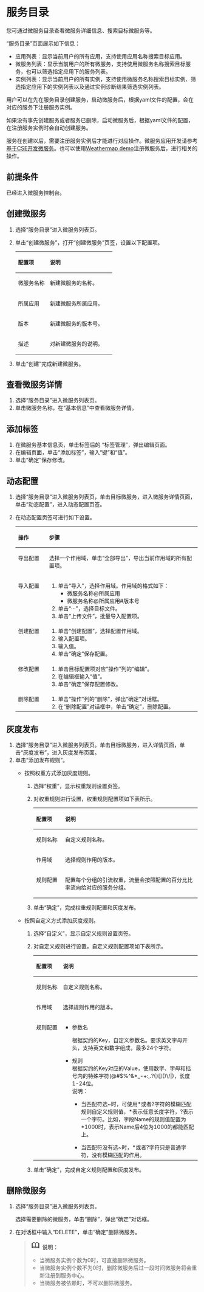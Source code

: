 # 服务目录<a name="ZH-CN_TOPIC_0057123200"></a>

您可通过微服务目录查看微服务详细信息、搜索目标微服务等。

“服务目录”页面展示如下信息：

-   应用列表：显示当前用户的所有应用，支持使用应用名称搜索目标应用。
-   微服务列表：显示当前用户的所有微服务，支持使用微服务名称搜索目标服务，也可以筛选指定应用下的服务列表。
-   实例列表：显示当前用户的所有实例，支持使用微服务名称搜索目标实例、筛选指定应用下的实例列表以及通过实例诊断结果筛选实例列表。

用户可以在先在服务目录创建服务，启动微服务后，根据yaml文件的配置，会在对应的服务下注册服务实例。

如果没有事先创建服务或者服务已删除，启动微服务后，根据yaml文件的配置，在注册服务实例时会自动创建服务。

服务在创建以后，需要注册服务实例后才能进行对应操作。微服务应用开发请参考[基于CSE开发微服务](https://support.huaweicloud.com/qs-cse/cse_qs_0012.html)。也可以使用[Weathermap demo](https://support.huaweicloud.com/qs-cse/cse_qs_0001.html)注册微服务后，进行相关的操作。

## 前提条件<a name="section796365392310"></a>

已经进入微服务控制台。

## 创建微服务<a name="section1983216250401"></a>

1.  选择“服务目录”进入微服务列表页。
2.  单击“创建微服务”，打开“创建微服务”页签，设置以下配置项。

    <a name="table10144422154416"></a>
    <table><thead align="left"><tr id="row014512222446"><th class="cellrowborder" valign="top" width="32.89%" id="mcps1.1.3.1.1"><p id="p214512274419"><a name="p214512274419"></a><a name="p214512274419"></a>配置项</p>
    </th>
    <th class="cellrowborder" valign="top" width="67.11%" id="mcps1.1.3.1.2"><p id="p131451622114413"><a name="p131451622114413"></a><a name="p131451622114413"></a>说明</p>
    </th>
    </tr>
    </thead>
    <tbody><tr id="row1214592264415"><td class="cellrowborder" valign="top" width="32.89%" headers="mcps1.1.3.1.1 "><p id="p4145122274418"><a name="p4145122274418"></a><a name="p4145122274418"></a><span id="text450184815244"><a name="text450184815244"></a><a name="text450184815244"></a>微服务名称</span></p>
    </td>
    <td class="cellrowborder" valign="top" width="67.11%" headers="mcps1.1.3.1.2 "><p id="p151451922154411"><a name="p151451922154411"></a><a name="p151451922154411"></a>新建微服务的名称。</p>
    </td>
    </tr>
    <tr id="row13145162254419"><td class="cellrowborder" valign="top" width="32.89%" headers="mcps1.1.3.1.1 "><p id="p3145182219449"><a name="p3145182219449"></a><a name="p3145182219449"></a><span id="text1270516599250"><a name="text1270516599250"></a><a name="text1270516599250"></a>所属应用</span></p>
    </td>
    <td class="cellrowborder" valign="top" width="67.11%" headers="mcps1.1.3.1.2 "><p id="p1414542294418"><a name="p1414542294418"></a><a name="p1414542294418"></a>新建微服务所属应用。</p>
    </td>
    </tr>
    <tr id="row14145122244416"><td class="cellrowborder" valign="top" width="32.89%" headers="mcps1.1.3.1.1 "><p id="p6145142244414"><a name="p6145142244414"></a><a name="p6145142244414"></a><span id="text4128104513269"><a name="text4128104513269"></a><a name="text4128104513269"></a>版本</span></p>
    </td>
    <td class="cellrowborder" valign="top" width="67.11%" headers="mcps1.1.3.1.2 "><p id="p714552217448"><a name="p714552217448"></a><a name="p714552217448"></a>新建微服务的版本号。</p>
    </td>
    </tr>
    <tr id="row13146322154417"><td class="cellrowborder" valign="top" width="32.89%" headers="mcps1.1.3.1.1 "><p id="p141461822144414"><a name="p141461822144414"></a><a name="p141461822144414"></a><span id="text3904712287"><a name="text3904712287"></a><a name="text3904712287"></a>描述</span></p>
    </td>
    <td class="cellrowborder" valign="top" width="67.11%" headers="mcps1.1.3.1.2 "><p id="p114662284417"><a name="p114662284417"></a><a name="p114662284417"></a>对新建微服务的说明。</p>
    </td>
    </tr>
    </tbody>
    </table>

3.  单击“创建”完成新建微服务。

## 查看微服务详情<a name="section1450282084119"></a>

1.  选择“服务目录”进入微服务列表页。
2.  单击微服务名称，在“基本信息”中查看微服务详情。

## 添加标签<a name="section150382019414"></a>

1.  在微服务基本信息页，单击标签后的 “标签管理”，弹出编辑页面。
2.  在编辑页面，单击“添加标签”，输入“键”和“值”。
3.  单击“确定”保存修改。

## 动态配置<a name="section2829290692352"></a>

1.  选择“服务目录”进入微服务列表页，单击目标微服务，进入微服务详情页面，单击“动态配置”，进入动态配置页签。
2.  在动态配置页签可进行如下设置。

    <a name="table642554283214"></a>
    <table><thead align="left"><tr id="row194252042183214"><th class="cellrowborder" valign="top" width="17%" id="mcps1.1.3.1.1"><p id="p18425184273218"><a name="p18425184273218"></a><a name="p18425184273218"></a>操作</p>
    </th>
    <th class="cellrowborder" valign="top" width="83%" id="mcps1.1.3.1.2"><p id="p542574283215"><a name="p542574283215"></a><a name="p542574283215"></a>步骤</p>
    </th>
    </tr>
    </thead>
    <tbody><tr id="row14425154283213"><td class="cellrowborder" valign="top" width="17%" headers="mcps1.1.3.1.1 "><p id="p9425642193210"><a name="p9425642193210"></a><a name="p9425642193210"></a>导出配置</p>
    </td>
    <td class="cellrowborder" valign="top" width="83%" headers="mcps1.1.3.1.2 "><p id="p538081714353"><a name="p538081714353"></a><a name="p538081714353"></a>选择一个作用域，单击“<span id="text1931062874210"><a name="text1931062874210"></a><a name="text1931062874210"></a>全部导出</span>”，导出当前作用域的所有配置项。</p>
    </td>
    </tr>
    <tr id="row3426174223218"><td class="cellrowborder" valign="top" width="17%" headers="mcps1.1.3.1.1 "><p id="p74261642133215"><a name="p74261642133215"></a><a name="p74261642133215"></a>导入配置</p>
    </td>
    <td class="cellrowborder" valign="top" width="83%" headers="mcps1.1.3.1.2 "><a name="ol64261542173211"></a><a name="ol64261542173211"></a><ol id="ol64261542173211"><li>单击“<span id="text163351310174917"><a name="text163351310174917"></a><a name="text163351310174917"></a>导入</span>”，选择作用域。作用域的格式如下：<a name="ul5644352615361"></a><a name="ul5644352615361"></a><ul id="ul5644352615361"><li>微服务名称@所属应用</li><li>微服务名称@所属应用#版本号</li></ul>
    </li><li>单击“<span id="text148232025165115"><a name="text148232025165115"></a><a name="text148232025165115"></a>&middot;&middot;&middot;</span>”，选择目标文件。</li><li>单击“<span id="text14625143445112"><a name="text14625143445112"></a><a name="text14625143445112"></a>上传文件</span>”，批量导入配置项。</li></ol>
    </td>
    </tr>
    <tr id="row1142644253210"><td class="cellrowborder" valign="top" width="17%" headers="mcps1.1.3.1.1 "><p id="p1426174218322"><a name="p1426174218322"></a><a name="p1426174218322"></a>创建配置</p>
    </td>
    <td class="cellrowborder" valign="top" width="83%" headers="mcps1.1.3.1.2 "><a name="ol1426164215322"></a><a name="ol1426164215322"></a><ol id="ol1426164215322"><li>单击“<span id="text23571151195318"><a name="text23571151195318"></a><a name="text23571151195318"></a>创建配置</span>”，选择配置作用域。</li><li>输入配置项。</li><li>输入值。</li><li>单击“<span id="text0988520155413"><a name="text0988520155413"></a><a name="text0988520155413"></a>确定</span>”保存配置。</li></ol>
    </td>
    </tr>
    <tr id="row842704273211"><td class="cellrowborder" valign="top" width="17%" headers="mcps1.1.3.1.1 "><p id="p194275429326"><a name="p194275429326"></a><a name="p194275429326"></a>修改配置</p>
    </td>
    <td class="cellrowborder" valign="top" width="83%" headers="mcps1.1.3.1.2 "><a name="ol1427124283218"></a><a name="ol1427124283218"></a><ol id="ol1427124283218"><li>单击目标配置项对应“<span id="text13978042135815"><a name="text13978042135815"></a><a name="text13978042135815"></a>操作</span>”列的“<span id="text599914712592"><a name="text599914712592"></a><a name="text599914712592"></a>编辑</span>”。</li><li>在编辑框输入“值”。</li><li>单击“<span id="text9587941205916"><a name="text9587941205916"></a><a name="text9587941205916"></a>确定</span>”保存配置修改。</li></ol>
    </td>
    </tr>
    <tr id="row442714215327"><td class="cellrowborder" valign="top" width="17%" headers="mcps1.1.3.1.1 "><p id="p842714253217"><a name="p842714253217"></a><a name="p842714253217"></a>删除配置</p>
    </td>
    <td class="cellrowborder" valign="top" width="83%" headers="mcps1.1.3.1.2 "><a name="ol1553143154910"></a><a name="ol1553143154910"></a><ol id="ol1553143154910"><li>单击“<span id="text75320318494"><a name="text75320318494"></a><a name="text75320318494"></a>操作</span>”列的“<span id="text1753123104916"><a name="text1753123104916"></a><a name="text1753123104916"></a>删除</span>”，弹出“<span id="text25320311497"><a name="text25320311497"></a><a name="text25320311497"></a>确定</span>”对话框。</li><li>在“<span id="text75316313494"><a name="text75316313494"></a><a name="text75316313494"></a>删除配置</span>”对话框中，单击“<span id="text125353154912"><a name="text125353154912"></a><a name="text125353154912"></a>确定</span>”，删除配置。</li></ol>
    </td>
    </tr>
    </tbody>
    </table>


## 灰度发布<a name="section5843379992359"></a>

1.  选择“服务目录”进入微服务列表页。单击目标微服务，进入详情页面，单击“灰度发布”，进入灰度发布页面。
2.  单击“添加发布规则”。
    -   按照权重方式添加灰度规则。
        1.  选择“权重”，显示权重规则设置页签。
        2.  对权重规则进行设置，权重规则配置项如下表所示。

            <a name="table61932128273"></a>
            <table><thead align="left"><tr id="row1193712162718"><th class="cellrowborder" valign="top" width="17.669999999999998%" id="mcps1.1.3.1.1"><p id="p419319128271"><a name="p419319128271"></a><a name="p419319128271"></a>配置项</p>
            </th>
            <th class="cellrowborder" valign="top" width="82.33%" id="mcps1.1.3.1.2"><p id="p1919391214279"><a name="p1919391214279"></a><a name="p1919391214279"></a>说明</p>
            </th>
            </tr>
            </thead>
            <tbody><tr id="row2019311222720"><td class="cellrowborder" valign="top" width="17.669999999999998%" headers="mcps1.1.3.1.1 "><p id="p19193121272712"><a name="p19193121272712"></a><a name="p19193121272712"></a><span id="text43261539597"><a name="text43261539597"></a><a name="text43261539597"></a>规则名称</span></p>
            </td>
            <td class="cellrowborder" valign="top" width="82.33%" headers="mcps1.1.3.1.2 "><p id="p3238205042713"><a name="p3238205042713"></a><a name="p3238205042713"></a>自定义规则名称。</p>
            </td>
            </tr>
            <tr id="row319317122278"><td class="cellrowborder" valign="top" width="17.669999999999998%" headers="mcps1.1.3.1.1 "><p id="p1519311212271"><a name="p1519311212271"></a><a name="p1519311212271"></a><span id="text1291921131114"><a name="text1291921131114"></a><a name="text1291921131114"></a>作用域</span></p>
            </td>
            <td class="cellrowborder" valign="top" width="82.33%" headers="mcps1.1.3.1.2 "><p id="p2019313129278"><a name="p2019313129278"></a><a name="p2019313129278"></a>选择规则作用的版本。</p>
            </td>
            </tr>
            <tr id="row1182911173289"><td class="cellrowborder" valign="top" width="17.669999999999998%" headers="mcps1.1.3.1.1 "><p id="p8831817102820"><a name="p8831817102820"></a><a name="p8831817102820"></a><span id="text138131224161218"><a name="text138131224161218"></a><a name="text138131224161218"></a>规则配置</span></p>
            </td>
            <td class="cellrowborder" valign="top" width="82.33%" headers="mcps1.1.3.1.2 "><p id="p1486518375280"><a name="p1486518375280"></a><a name="p1486518375280"></a>配置每个分组的引流权重，流量会按照配置的百分比比率流向给对应的服务分组。</p>
            </td>
            </tr>
            </tbody>
            </table>

        3.  单击“确定”，完成权重规则配置和灰度发布。

    -   按照自定义方式添加灰度规则。
        1.  选择“自定义”，显示自定义规则设置页签。
        2.  对自定义规则进行设置，自定义规则配置项如下表所示。

            <a name="table13176193384116"></a>
            <table><thead align="left"><tr id="row1176123314110"><th class="cellrowborder" valign="top" width="16.35%" id="mcps1.1.3.1.1"><p id="p1417753313416"><a name="p1417753313416"></a><a name="p1417753313416"></a>配置项</p>
            </th>
            <th class="cellrowborder" valign="top" width="83.65%" id="mcps1.1.3.1.2"><p id="p2177113314110"><a name="p2177113314110"></a><a name="p2177113314110"></a>说明</p>
            </th>
            </tr>
            </thead>
            <tbody><tr id="row171772033174113"><td class="cellrowborder" valign="top" width="16.35%" headers="mcps1.1.3.1.1 "><p id="p111772033114117"><a name="p111772033114117"></a><a name="p111772033114117"></a><span id="text18962314181917"><a name="text18962314181917"></a><a name="text18962314181917"></a>规则名称</span></p>
            </td>
            <td class="cellrowborder" valign="top" width="83.65%" headers="mcps1.1.3.1.2 "><p id="p4177173384114"><a name="p4177173384114"></a><a name="p4177173384114"></a>自定义规则名称。</p>
            </td>
            </tr>
            <tr id="row131771333134115"><td class="cellrowborder" valign="top" width="16.35%" headers="mcps1.1.3.1.1 "><p id="p15177193320411"><a name="p15177193320411"></a><a name="p15177193320411"></a><span id="text1061416254213"><a name="text1061416254213"></a><a name="text1061416254213"></a>作用域</span></p>
            </td>
            <td class="cellrowborder" valign="top" width="83.65%" headers="mcps1.1.3.1.2 "><p id="p517723315412"><a name="p517723315412"></a><a name="p517723315412"></a>选择规则作用的版本。</p>
            </td>
            </tr>
            <tr id="row417733334116"><td class="cellrowborder" valign="top" width="16.35%" headers="mcps1.1.3.1.1 "><p id="p31771233114112"><a name="p31771233114112"></a><a name="p31771233114112"></a><span id="text139421478214"><a name="text139421478214"></a><a name="text139421478214"></a>规则配置</span></p>
            </td>
            <td class="cellrowborder" valign="top" width="83.65%" headers="mcps1.1.3.1.2 "><a name="ul6797192716423"></a><a name="ul6797192716423"></a><ul id="ul6797192716423"><li>参数名<p id="p11823839184515"><a name="p11823839184515"></a><a name="p11823839184515"></a>根据契约的Key，自定义参数名。要求英文字母开头，支持英文和数字组成，最多24个字符。</p>
            </li><li>规则<div class="p" id="p1055612133408"><a name="p1055612133408"></a><a name="p1055612133408"></a>根据契约的Key对应的Value，使用数字、字母和括号内的特殊字符(@#$%^&amp;*_-+:,.?{}[]()\/|)，长度1-24位。<div class="note" id="note1860110216492"><a name="note1860110216492"></a><a name="note1860110216492"></a><span class="notetitle"> 说明： </span><div class="notebody"><a name="ul177171925125511"></a><a name="ul177171925125511"></a><ul id="ul177171925125511"><li>当匹配符选~时，可使用*或者?字符的模糊匹配规则自定义规则值，*表示任意长度字符，?表示一个字符。比如，字段Name的规则值配置为*1000时，表示Name后4位为1000的都能匹配上。</li></ul>
            <a name="ul48691233105518"></a><a name="ul48691233105518"></a><ul id="ul48691233105518"><li>当匹配符没有选~时，*或者?字符只是普通字符，没有模糊匹配的作用。</li></ul>
            </div></div>
            </div>
            </li></ul>
            </td>
            </tr>
            </tbody>
            </table>

        3.  单击“确定”，完成自定义规则配置和灰度发布。



## 删除微服务<a name="section4383269492136"></a>

1.  选择“服务目录”进入微服务列表页。

    选择需要删除的微服务，单击“删除”，弹出“确定”对话框。

2.  在对话框中输入“DELETE”，单击“确定”删除微服务。

    >![](public_sys-resources/icon-note.gif) **说明：**   
    >-   当微服务实例个数为0时，可直接删除微服务。  
    >-   当微服务实例个数不为0时，删除微服务后过一段时间微服务将会重新注册到服务中心。  
    >-   当微服务被依赖时，不可以删除微服务。  


